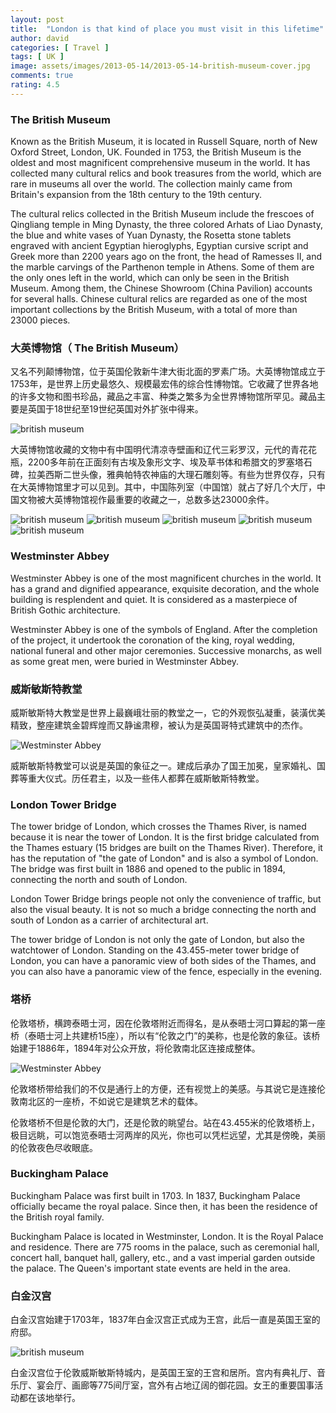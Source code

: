 ```yaml
---
layout: post
title:  "London is that kind of place you must visit in this lifetime"
author: david
categories: [ Travel ]
tags: [ UK ]
image: assets/images/2013-05-14/2013-05-14-british-museum-cover.jpg
comments: true
rating: 4.5
---
```

### The British Museum
Known as the British Museum, it is located in Russell Square, north of New Oxford Street, London, UK. Founded in 1753, the British Museum is the oldest and most magnificent comprehensive museum in the world. It has collected many cultural relics and book treasures from the world, which are rare in museums all over the world. The collection mainly came from Britain's expansion from the 18th century to the 19th century.

The cultural relics collected in the British Museum include the frescoes of Qingliang temple in Ming Dynasty, the three colored Arhats of Liao Dynasty, the blue and white vases of Yuan Dynasty, the Rosetta stone tablets engraved with ancient Egyptian hieroglyphs, Egyptian cursive script and Greek more than 2200 years ago on the front, the head of Ramesses II, and the marble carvings of the Parthenon temple in Athens. Some of them are the only ones left in the world, which can only be seen in the British Museum. Among them, the Chinese Showroom (China Pavilion) accounts for several halls. Chinese cultural relics are regarded as one of the most important collections by the British Museum, with a total of more than 23000 pieces.

### 大英博物馆（ The British Museum）
又名不列颠博物馆，位于英国伦敦新牛津大街北面的罗素广场。大英博物馆成立于1753年，是世界上历史最悠久、规模最宏伟的综合性博物馆。它收藏了世界各地的许多文物和图书珍品，藏品之丰富、种类之繁多为全世界博物馆所罕见。藏品主要是英国于18世纪至19世纪英国对外扩张中得来。

![british museum]({{site.cdn_baseurl}}/assets/images/2013-05-14/2013-05-14-british-museum-01.jpg)

大英博物馆收藏的文物中有中国明代清凉寺壁画和辽代三彩罗汉，元代的青花花瓶，2200多年前在正面刻有古埃及象形文字、埃及草书体和希腊文的罗塞塔石碑，拉美西斯二世头像，雅典帕特农神庙的大理石雕刻等。有些为世界仅存，只有在大英博物馆里才可以见到。其中，中国陈列室（中国馆）就占了好几个大厅，中国文物被大英博物馆视作最重要的收藏之一，总数多达23000余件。<br>

![british museum]({{site.cdn_baseurl}}/assets/images/2013-05-14/2013-05-14-london-03.jpg)
![british museum]({{site.cdn_baseurl}}/assets/images/2013-05-14/2013-05-14-london-04.jpg)
![british museum]({{site.cdn_baseurl}}/assets/images/2013-05-14/2013-05-14-london-05.jpg)
![british museum]({{site.cdn_baseurl}}/assets/images/2013-05-14/2013-05-14-london-06.jpg)
![british museum]({{site.cdn_baseurl}}/assets/images/2013-05-14/2013-05-14-london-07.jpg)

### Westminster Abbey
Westminster Abbey is one of the most magnificent churches in the world. It has a grand and dignified appearance, exquisite decoration, and the whole building is resplendent and quiet. It is considered as a masterpiece of British Gothic architecture.

Westminster Abbey is one of the symbols of England. After the completion of the project, it undertook the coronation of the king, royal wedding, national funeral and other major ceremonies. Successive monarchs, as well as some great men, were buried in Westminster Abbey.

### 威斯敏斯特教堂
威斯敏斯特大教堂是世界上最巍峨壮丽的教堂之一，它的外观恢弘凝重，装潢优美精致，整座建筑金碧辉煌而又静谧肃穆，被认为是英国哥特式建筑中的杰作。

![Westminster Abbey]({{site.cdn_baseurl}}/assets/images/2013-05-14/2013-05-14-london-02.jpg)

威斯敏斯特教堂可以说是英国的象征之一。建成后承办了国王加冕，皇家婚礼、国葬等重大仪式。历任君主，以及一些伟人都葬在威斯敏斯特教堂。

### London Tower Bridge
The tower bridge of London, which crosses the Thames River, is named because it is near the tower of London. It is the first bridge calculated from the Thames estuary (15 bridges are built on the Thames River). Therefore, it has the reputation of "the gate of London" and is also a symbol of London. The bridge was first built in 1886 and opened to the public in 1894, connecting the north and south of London.

London Tower Bridge brings people not only the convenience of traffic, but also the visual beauty. It is not so much a bridge connecting the north and south of London as a carrier of architectural art.            

The tower bridge of London is not only the gate of London, but also the watchtower of London. Standing on the 43.455-meter tower bridge of London, you can have a panoramic view of both sides of the Thames, and you can also have a panoramic view of the fence, especially in the evening. 
### 塔桥
伦敦塔桥，横跨泰晤士河，因在伦敦塔附近而得名，是从泰晤士河口算起的第一座桥（泰晤士河上共建桥15座），所以有“伦敦之门”的美称，也是伦敦的象征。该桥始建于1886年，1894年对公众开放，将伦敦南北区连接成整体。

![Westminster Abbey]({{site.cdn_baseurl}}/assets/images/2013-05-14/2013-05-14-london-08.jpg)

伦敦塔桥带给我们的不仅是通行上的方便，还有视觉上的美感。与其说它是连接伦敦南北区的一座桥，不如说它是建筑艺术的载体。

伦敦塔桥不但是伦敦的大门，还是伦敦的眺望台。站在43.455米的伦敦塔桥上，极目远眺，可以饱览泰晤士河两岸的风光，你也可以凭栏远望，尤其是傍晚，美丽的伦敦夜色尽收眼底。

### Buckingham Palace
Buckingham Palace was first built in 1703. In 1837, Buckingham Palace officially became the royal palace. Since then, it has been the residence of the British royal family. 

Buckingham Palace is located in Westminster, London. It is the Royal Palace and residence. There are 775 rooms in the palace, such as ceremonial hall, concert hall, banquet hall, gallery, etc., and a vast imperial garden outside the palace. The Queen's important state events are held in the area. 


### 白金汉宫
白金汉宫始建于1703年，1837年白金汉宫正式成为王宫，此后一直是英国王室的府邸。

![british museum]({{site.cdn_baseurl}}/assets/images/2013-05-14/2013-05-14-london-09.jpg)

白金汉宫位于伦敦威斯敏斯特城内，是英国王室的王宫和居所。宫内有典礼厅、音乐厅、宴会厅、画廊等775间厅室，宫外有占地辽阔的御花园。女王的重要国事活动都在该地举行。